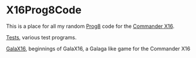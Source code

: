 # X16Prog8Code

This is a place for all my random [Prog8](https://github.com/irmen/prog8) code for the [Commander X16](https://github.com/X16Community).

[Tests](/Tests), various test programs.

[GalaX16](/GalaX16), beginnings of GalaX16, a Galaga like game for the Commander X16
